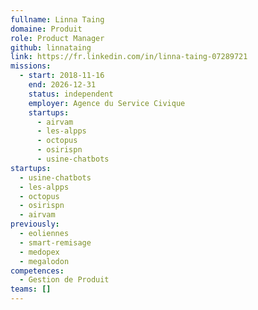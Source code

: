 ```yaml
---
fullname: Linna Taing
domaine: Produit
role: Product Manager
github: linnataing
link: https://fr.linkedin.com/in/linna-taing-07289721
missions:
  - start: 2018-11-16
    end: 2026-12-31
    status: independent
    employer: Agence du Service Civique
    startups:
      - airvam
      - les-alpps
      - octopus
      - osirispn
      - usine-chatbots
startups:
  - usine-chatbots
  - les-alpps
  - octopus
  - osirispn
  - airvam
previously:
  - eoliennes
  - smart-remisage
  - medopex
  - megalodon
competences:
  - Gestion de Produit
teams: []
---
```

